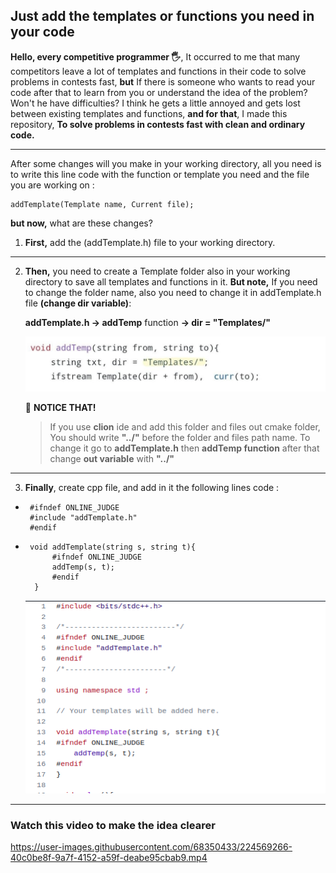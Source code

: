 ## Just add the templates or functions you need in your code

**Hello, every competitive programmer 🖐**, It occurred to me that many competitors leave a lot of templates and functions in their code to solve problems in contests fast, **but** If there is someone who wants to read your code after that to learn from you or understand the idea of the problem?  Won't he have difficulties?
I think he gets a little annoyed and gets lost between existing templates and functions, **and for that**, I made this repository, **To solve problems in contests fast with clean and ordinary code.**

----

After some changes will you make in your working  directory, all you need is to write this line code with the function or template you need and the file you are working on : 

    addTemplate(Template name, Current file);

**but now,** what are these changes?

1. **First,** add the (addTemplate.h) file to your working directory. 

---

2. **Then,** you need to create a Template folder also in your working directory to save all templates and functions in it.
**But note,** If you need to change the folder name, also you need to change it in addTemplate.h file **(change dir variable)**:

    **addTemplate.h &rarr; addTemp** function **&rarr; dir = "Templates/"**
    
    <img src="images/changeDir.jpeg"  width="550"/>  
    
    🔴 **NOTICE THAT!**
    > If you use **clion** ide and add this folder and files out cmake folder, You should write **"../"** before the folder and files path name.
    To change it go to
        **addTemplate.h** then **addTemp function** after that change **out variable** with **"../"**

----

3. **Finally**, create cpp file, and add in it the following lines code : 
 -
        #ifndef ONLINE_JUDGE
        #include "addTemplate.h"
        #endif

- 
       void addTemplate(string s, string t){ 
            #ifndef ONLINE_JUDGE
            addTemp(s, t);
            #endif
        }

    <img src="images/code.png"  width="600"/>  
    
----

### Watch this video to make the idea clearer 
https://user-images.githubusercontent.com/68350433/224569266-40c0be8f-9a7f-4152-a59f-deabe95cbab9.mp4



